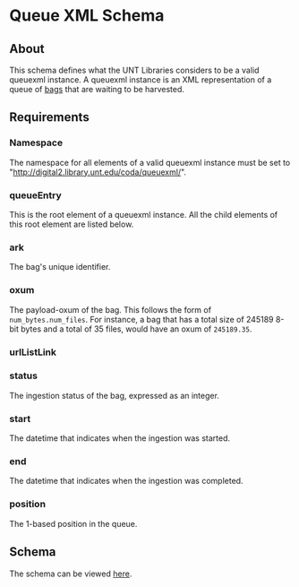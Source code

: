 Queue XML Schema
================


About
-----

This schema defines what the UNT Libraries considers to be a valid queuexml instance.
A queuexml instance is an XML representation of a queue of
[bags](http://www.digitalpreservation.gov/documents/bagitspec.pdf) that are waiting to
be harvested.


Requirements
------------

### Namespace ###

The namespace for all elements of a valid queuexml instance must be set to
"http://digital2.library.unt.edu/coda/queuexml/".


### queueEntry ###

This is the root element of a queuexml instance.  All the child elements of this root
element are listed below.


### ark ###

The bag's unique identifier.


### oxum ###

The payload-oxum of the bag. This follows the form of `num_bytes.num_files`. For instance,
a bag that has a total size of 245189 8-bit bytes and a total of 35 files, would have an
oxum of `245189.35`.


### urlListLink ###




### status ###

The ingestion status of the bag, expressed as an integer.


### start ###

The datetime that indicates when the ingestion was started.


### end ###

The datetime that indicates when the ingestion was completed.


### position ###

The 1-based position in the queue.


Schema
------

The schema can be viewed [here](https://github.com/unt-libraries/xml-schemas/blob/master/queuexml/queuexml.xsd).
